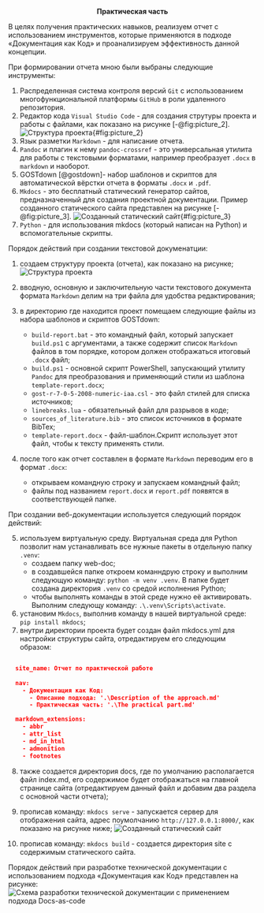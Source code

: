**<center>Практическая часть</center>**

В целях получения практических навыков, реализуем отчет с использованием инструментов, которые применяются в подходе «Документация как Код» и проанализируем эффективность данной концепции.

При формировании отчета мною были выбраны следующие инструменты:

1. Распределенная система контроля версий `Git` с использованием многофункциональной платформы `GitHub` в роли удаленного репозитория.
2. Редактор кода `Visual Studio Code` - для создания струтуры проекта и работы с файлами, как показано на рисунке [-@fig:picture_2].
![Структура проекта](./source/img/project-structure.jpg){#fig:picture_2}
3. Язык разметки `Markdown` - для написание отчета.
4. `Pandoc` и плагин к нему `pandoc-crossref` - это универсальная утилита для работы с текстовыми форматами, например преобразует `.docx` в `markdown` и наоборот.
5. GOSTdown [@gostdown]- набор шаблонов и скриптов для автоматической вёрстки отчета в форматы `.docx` и `.pdf`.
6. `Mkdocs` - это бесплатный статический генератор сайтов, предназначенный для создания проектной документации. Пример созданного статического сайта представлен на рисунке [-@fig:picture_3].
![Созданный статический сайт](./source/img/static-website.jpg){#fig:picture_3}
7. `Python` - для использования mkdocs (который написан на Python) и вспомогательные скрипты.

Порядок действий при создании текстовой докуменатции:

1. создаем структуру проекта (отчета), как показано на рисунке;
  ![Структура проекта](./img/project-structure.jpg)
2. вводную, основную и заключительную части текстового документа формата `Markdown` делим на три файла для удобства редактирования;
3. в директорию где находится проект помещаем следующие файлы из набора шаблонов и скриптов GOSTdown:
    - `build-report.bat` - это командный файл, который запускает `build.ps1` с аргументами, а также содержит список `Markdown` файлов в том порядке, котором должен отображаться итоговый `.docx` файл;
    - `build.ps1` - основной скрипт PowerShell, запускающий утилиту `Pandoc` для преобразования и применяющий стили из шаблона `template-report.docx`;
    - `gost-r-7-0-5-2008-numeric-iaa.csl` - это файл стилей для списка источников;
    - `linebreaks.lua` - обязательный файл для разрывов в коде;
    - `sources_of_literature.bib` - это список источников в формате BibTex;
    - `template-report.docx` - файл-шаблон.Скрипт использует этот файл, чтобы к тексту применять стили.
4. после того как отчет составлен в формате `Markdown` переводим его в формат `.docx`:
  
     - открываем командную строку и запускаем командный файл;
     - файлы под названием `report.docx` и `report.pdf` появятся в соответствующей папке.

При создании веб-документации используется следующий порядок действий:

5. используем виртуальную среду. Виртуальная среда для Python позволит нам устанавливать все нужные пакеты в отдельную папку `.venv`:
    - создаем папку web-doc;
    - в создавшейся папке откроем команндрую строку и выполним следующую команду: `python -m venv .venv`. В папке будет создана директория `.venv` со средой исполнения Python;
    - чтобы выполнять команды в этой среде нужно её активировать. Выполним следующу команду: `.\.venv\Scripts\activate`.
6. установим `Mkdocs`, выполнив команду в нашей виртуальной среде: `pip install mkdocs`;
7. внутри директории проекта будет создан файл mkdocs.yml для настройки структуры сайта, отредактируем его следующим образом:
  
  ``` json

    site_name: Отчет по практической работе
      
    nav:
      - Документация как Код:
        - Описание подхода: '.\Description of the approach.md'
        - Практическая часть: '.\The practical part.md'
  
    markdown_extensions:
      - abbr
      - attr_list
      - md_in_html
      - admonition
      - footnotes
  
  ```

8. также создается директория docs, где по умолчанию располагается файл index.md, его содержимое будет отображаться на главной странице сайта (отредактируем данный файл и добавим два раздела с основной части отчета);
9. прописав команду: `mkdocs serve` - запускается сервер для отображения сайта, адрес поумолчанию `http://127.0.0.1:8000/`, как показано на рисунке ниже;
![Созданный статический сайт](./img/static-website.jpg)

10. прописав команду: `mkdocs build` - создается директория site c содержимым статического сайта.

Порядок действий при разработке технической документации с использованием подхода «Документация как Код» представлен на рисунке:
![Схема разработки технической документации с применением подхода Docs-as-code](./img/Scheme_docs-as-code.jpg)